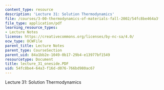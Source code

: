 ```yaml
---
content_type: resource
description: 'Lecture 31: Solution Thermodynamics'
file: /courses/3-00-thermodynamics-of-materials-fall-2002/54fc8be464a3f16dd076766bd980ac67_lecture_31_oneside.PDF
file_type: application/pdf
learning_resource_types:
- Lecture Notes
license: https://creativecommons.org/licenses/by-nc-sa/4.0/
ocw_type: OCWFile
parent_title: Lecture Notes
parent_type: CourseSection
parent_uid: 84a1bb2e-1049-0b17-29b4-e13977bf1549
resourcetype: Document
title: lecture_31_oneside.PDF
uid: 54fc8be4-64a3-f16d-d076-766bd980ac67
---
```

Lecture 31: Solution Thermodynamics